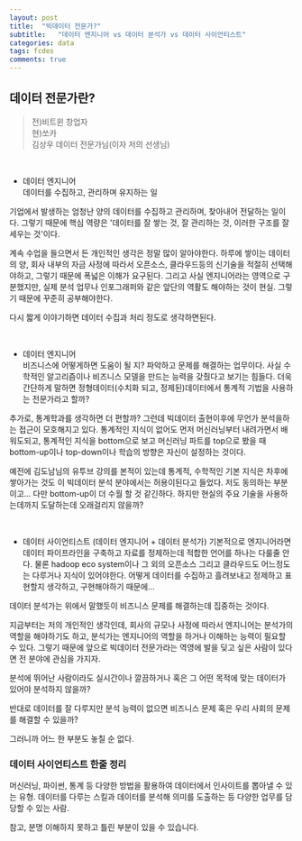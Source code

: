 ```yaml
---
layout: post
title:  "빅데이터 전문가?"
subtitle:   "데이터 엔지니어 vs 데이터 분석가 vs 데이터 사이언티스트"
categories: data
tags: fcdes
comments: true
---
```


## 데이터 전문가란?

> 전)비트윈 창업자<br>
> 현)쏘카 <br>
> 김상우 데이터 전문가님(이자 저의 선생님) <br>

<br>

- 데이터 엔지니어 <br>
데이터를 수집하고, 관리하며 유지하는 일

기업에서 발생하는 엄청난 양의 데이터를 수집하고 관리하며, 찾아내어 전달하는 일이다. 그렇기 때문에 핵심 역량은 '데이터를 잘 쌓는 것, 잘 관리하는 것, 이러한 구조를 잘 세우는 것'이다.

 계속 수업을 들으면서 든 개인적인 생각은 정말 많이 알아야한다. 하루에 쌓이는 데이터의 양, 회사 내부의 자금 사정에 따라서 오픈소스, 클라우드등의 신기술을 적절히 선택해야하고, 그렇기 때문에 폭넓은 이해가 요구된다. 그리고 사실 엔지니어라는 영역으로 구분했지만, 실제 분석 업무나 인포그래퍼와 같은 앞단의 역활도 해야하는 것이 현실. 그렇기 때문에 꾸준히 공부해야한다.

다시 짧게 이야기하면 데이터 수집과 처리 정도로 생각하면된다.<br>

<br>

- 데이터 엔지니어 <br>
비즈니스에 어떻게하면 도움이 될 지? 파악하고 문제를 해결하는 업무이다. 사실 수학적인 알고리즘이나 비즈니스 모델을 만드는 능력을 갖췄다고 보기는 힘들다. 더욱 간단하게 말하면 정형데이터(수치화 되고, 정제된)데이터에서 통계적 기법을 사용하는 전문가라고 할까?

추가로, 통계학과를 생각하면 더 편할까? 그런데 빅데이터 출현이후에 무언가 분석을하는 접근이 모호해지고 있다. 통계적인 지식이 없어도 먼저 머신러닝부터 내려가면서 배워도되고, 통계적인 지식을 bottom으로 보고 머신러닝 파트를 top으로 봤을 때 bottom-up이나 top-down이나 학습의 방향은 자신이 설정하는 것이다.

예전에 김도남님의 유투브 강의를 본적이 있는데 통계적, 수학적인 기본 지식은 차후에 쌓아가는 것도 이 빅데이터 분석 분야에서는 허용이된다고 들었다. 저도 동의하는 부분이고... 다만 bottom-up이 더 수월 할 것 같긴하다. 하지만 현실의 주요 기술을 사용하는데까지 도달하는데 오래걸리지 않을까?

<br>

- 데이터 사이언티스트 (데이터 엔지니어 + 데이터 분석가)
기본적으로 엔지니어라면 데이터 파이프라인을 구축하고 자료를 정제하는데 적합한 언어를 하나는 다룰줄 안다. 물론 hadoop eco system이나 그 외의 오픈소스 그리고 클라우드도 어느정도는 다루거나 지식이 있어야한다. 어떻게 데이터를 수집하고 흘려보내고 정제하고 표현할지 생각하고, 구현해야하기 때문에...

데이터 분석가는 위에서 말했듯이 비즈니스 문제를 해결하는데 집중하는 것이다.

지금부터는 저의 개인적인 생각인데, 회사의 규모나 사정에 따라서 엔지니어는 분석가의 역할을 해야하기도 하고, 분석가는 엔지니어의 역할을 하거나 이해하는 능력이 필요할 수 있다.
그렇기 때문에 앞으로 빅데이터 전문가라는 역영에 발을 딪고 싶은 사람이 있다면 전 분야에 관심을 가지자.

분석에 뛰어난 사람이라도 실시간이나 깔끔하거나 혹은 그 어떤 목적에 맞는 데이터가 있어야 분석하지 않을까?

반대로 데이터를 잘 다루지만 분석 능력이 없으면 비즈니스 문제 혹은 우리 사회의 문제를 해결할 수 있을까?

그러니까 어느 한 부분도 놓칠 순 없다.


### 데이터 사이언티스트 한줄 정리<br>
머신러닝, 파이썬, 통계 등 다양한 방법을 활용하여 데이터에서 인사이트를 뽑아낼 수 있는 유형. 데이터를 다루는 스킬과 데이터를 분석해 의미를 도출하는 등 다양한 업무를 담당할 수 있는 사람.


참고, 분명 이해하지 못하고 틀린 부분이 있을 수 있습니다.
